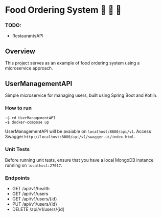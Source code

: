 # Food Ordering System 📱 🚙 🍕
 
### TODO:
- RestaurantsAPI

## Overview
This project serves as an example of food ordering system using a microservice approach.

## UserManagementAPI
Simple microservice for managing users, built using Spring Boot and Kotlin.

### How to run

```console
~$ cd UserManagementAPI
~$ docker-compose up
```

UserManagementAPI will be avaiable on ```localhost:8080/api/v1```. Access Swagger ```http://localhost:8080/api/v1/swagger-ui/index.html```.

### Unit Tests
Before running unit tests, ensure that you have a local MongoDB instance running on ```localhost:27017```.

### Endpoints
- GET /api/v1/health
- GET /api/v1/users
- GET /api/v1/users/{id}
- PUT /api/v1/users/{id}
- DELETE /api/v1/users/{id}

